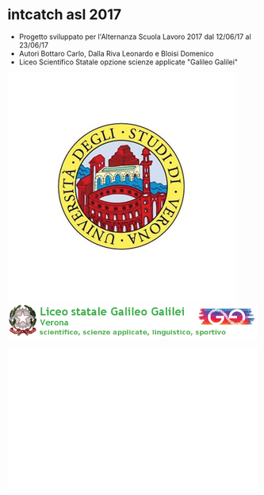 # intcatch asl 2017
- Progetto sviluppato per l'Alternanza Scuola Lavoro 2017 dal 12/06/17 al 23/06/17
- Autori Bottaro Carlo, Dalla Riva Leonardo e Bloisi Domenico
- Liceo Scientifico Statale opzione scienze applicate  "Galileo Galilei"


![Univr Logo](/images/logoUnivr.png) ![Galileo Galilei Logo](/images/logoGG.png)

![Intcatch Boat](/images/intcatchBoat.jpg)
